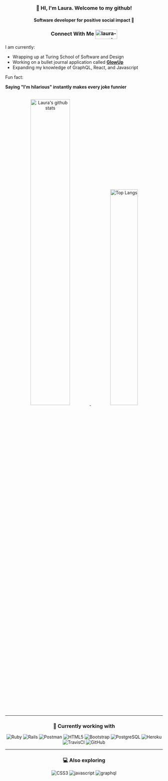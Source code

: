 <h3 align="center">👋 HI, I'm Laura. Welcome to my github!</h3>
<h4 align="center">Software developer for positive social impact 🌱</h4>

<h3 align="center">Connect With Me 
  <a href="https://linkedin.com/in/laura-court" target="blank"><img align="center" src="https://img.shields.io/badge/LinkedIn-0077B5?style=for-the-badge&logo=linkedin&logoColor=white" alt="laura-court" height="30" width="70" /></a>
</h3>
  
I am currently:

- Wrapping up at Turing School of Software and Design
- Working on a bullet journal application called [**GlowUp**](https://github.com/bullet-capstone/glow-up-be)
- Expanding my knowledge of GraphQL, React, and Javascript


Fun fact:

**Saying "I'm hilarious" instantly makes every joke funnier**

<br>

<div align="center" >
<a  href="https://github.com/lmcourt">
<img alt="Laura's github stats" width="50%" src="https://github-readme-stats.vercel.app/api?username=lmcourt&show_icons=true&count_private=true&hide_border=true&bg_color=50,e96205,904e99&title_color=fff&text_color=fff&icon_color=f2f2f2" href="https://github.com/lmcourt" />
<img alt="Top Langs" width="42%" src="https://github-readme-stats.vercel.app/api/top-langs/?username=lmcourt&layout=compact&count_private=true&&hide_border=true&bg_color=904e99&title_color=fff&text_color=fff&icon_color=f2f2f2&hide=jupyter%20notebook&langs_count=5" href="https://github.com/lmcourt" />
</a>
<hr></hr>
</div>

<h3 align="center">💾 Currently working with</h3>
<div align="center">

![Ruby](https://img.shields.io/badge/ruby-%23CC342D.svg?style=flat&logo=ruby&logoColor=white)
![Rails](https://img.shields.io/badge/rails-%23CC0000.svg?style=flat&logo=ruby-on-rails&logoColor=white)
![Postman](https://img.shields.io/badge/Postman-FF6C37?style=flat&logo=postman&logoColor=red)
![HTML5](https://img.shields.io/badge/-HTML5-E34F26?style=flat&logo=html5&logoColor=white)
![Bootstrap](https://img.shields.io/badge/-Bootstrap-563D7C?style=flat&logo=bootstrap)
![PostgreSQL](https://img.shields.io/badge/-PostgreSQL-336791?style=flat&logo=postgresql)
![Heroku](https://img.shields.io/badge/-Heroku-430098?style=flat&logo=heroku)
![TravisCI](https://img.shields.io/badge/travisci-%232B2F33.svg?style=flat&logo=travis&logoColor=white)
![GitHub](https://img.shields.io/badge/-GitHub-181717?style=flat&logo=github)
<hr></hr>
</div>

<h3 align="center">💻 Also exploring</h3>
<p align="center">
<div align="center" >

![CSS3](https://img.shields.io/badge/-CSS3-1572B6?style=flat&logo=css3)
![javascript](https://img.shields.io/badge/-Javascript-yellow)
![graphql](https://img.shields.io/badge/-GraphQL-blue)
</div>
